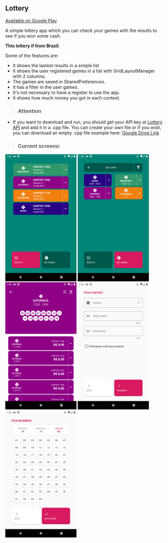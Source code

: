 ## Lottery

[Available on Google Play](https://play.google.com/store/apps/details?id=com.tiagoalmeida.lottery)

A simple lottery app which you can check your games with the results to see if you won some cash. 

<b>This lottery if from Brazil</b>.

Some of the features are:

- It shows the lastest results in a simple list
- It shows the user registered games in a list with GridLayoutManager with 2 columns.
- The games are saved in SharedPreferences.
- It has a filter in the user games.
- It's not necessary to have a register to use the app.
- It shows how much money you got in each contest.

> ### Attention

- If you want to download and run, you should get your API key at [Lottery API](https://apiloterias.com.br/) and add it in a .cpp file. You can create your own file or if you wish, you can download an empty .cpp file example here: [Google Drive Link](https://drive.google.com/file/d/1vezHNlQqV6vgWik0_DBbU9n3Zhzp9Iwe/view?usp=sharing)

> ### Current screens:

<img src="screen_results.png" height=400/> <img src="screen_my_games.png" height=400/> <img src="screen_game_details.png" height=400/> <img src="screen_add_game.png" height=400/> <img src="screen_pick_numbers.png" height=400/> 
